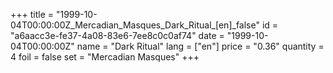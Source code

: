+++
title = "1999-10-04T00:00:00Z_Mercadian_Masques_Dark_Ritual_[en]_false"
id = "a6aacc3e-fe37-4a08-83e6-7ee8c0c0af74"
date = "1999-10-04T00:00:00Z"
name = "Dark Ritual"
lang = ["en"]
price = "0.36"
quantity = 4
foil = false
set = "Mercadian Masques"
+++

